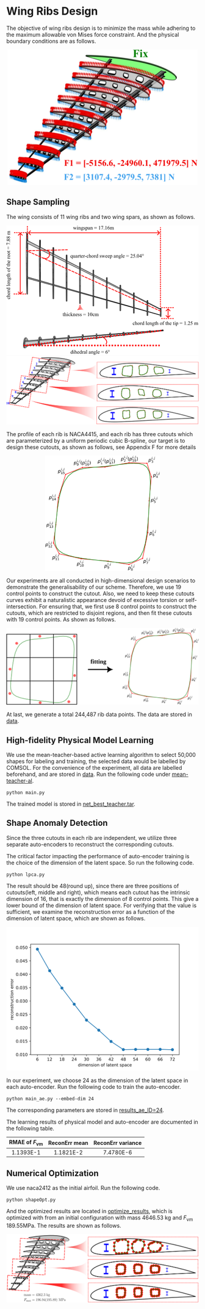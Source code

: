 # Wing Ribs Design

The objective of wing ribs design is to minimize the mass while adhering to the maximum allowable
von Mises force constraint. And the physical boundary conditions are as follows.
<div align="center">
<img src="figs/wingrib_phy_set.svg" width="500">
</div>

## Shape Sampling

The wing consists of 11 wing ribs and two wing spars, as shown as follows.

<div align="center">
<img src="figs/wingrib_wing.svg">
<img src="figs/wingrib_overview.svg">
</div>

The profile of each rib is NACA4415, 
and each rib has three cutouts which are parameterized by a uniform periodic cubic B-spline, 
our target is to design these cutouts, as shown as follows, see Appendix F for more details

<div align="center">
<img src="figs/cutout.svg" width="300">
</div>

Our experiments are all conducted in high-dimensional design scenarios to demonstrate the
generalisability of our scheme. Therefore, we use 19 control points to construct the cutout.
Also, we need to keep these cutouts curves exhibit a naturalistic appearance devoid of
excessive torsion or self-intersection. For ensuring that, we first use 8 control points 
to construct the cutouts, which are restricted to disjoint regions, and then fit these 
cutouts with 19 control points. As shown as follows.

<div align="center">
<img src="figs/cutout-fit.svg">
</div>

At last, we generate a total 244,487 rib data points. The data are stored in [data](data).

## High-fidelity Physical Model Learning

We use the mean-teacher-based active learning algorithm to select 50,000 shapes 
for labeling and training, the selected data would be labelled by COMSOL. 
For the convenience of the experiment, all data are labelled beforehand, and are stored in [data](data).
Run the following code under [mean-teacher-al](mean-teacher-al).
```
python main.py
```

The trained model is stored in [net_best_teacher.tar](mean-teacher-al/results-al-semi/net_best_teacher.tar).

## Shape Anomaly Detection

Since the three cutouts in each rib are independent, we utilize three separate auto-encoders
to reconstruct the corresponding cutouts.

The critical factor impacting the performance of auto-encoder training 
is the choice of the dimension of the latent space.
So run the following code.
```
python lpca.py
```

The result should be 48(round up), since there are three positions of cutouts(left, middle and right), 
which means each cutout has the intrinsic dimension of 16, that is exactly the dimension of 8 control points.
This give a lower bound of the dimension of latent space. 
For verifying that the value is sufficient, we examine the reconstruction error as a function
of the dimension of latent space, which are shown as follows.

<div align="center">
    <img src="figs/wingrib_ae_ID.svg">
</div>

In our experiment, we choose 24 as the dimension of the latent space in each auto-encoder.
Run the following code to train the auto-encoder.

```
python main_ae.py --embed-dim 24
```
The corresponding parameters are stored in [results_ae_ID=24](shape-anomaly-detection/results_ae_ID=24).

The learning results of physical model and auto-encoder are documented in the following table.

| $\text{RMAE}$ of $F_\text{vm}$ |   ReconErr mean    | ReconErr variance |
|:------------------------------:|:------------------:|:-----------------:|
|           1.1393E-1            |     1.1821E-2      |     7.4780E-6     |



## Numerical Optimization

We use naca2412 as the initial airfoil. Run the following code.

```
python shapeOpt.py
```

And the optimized results are located in [optimize_results](optimized_results), 
which is optimized with from an initial configuration with mass 4646.53 kg and $F_{\text{vm}}$ 189.55MPa.
The results are shown as follows.
<div align="center">
    <img src="figs/wingrib_opt.svg">
</div>